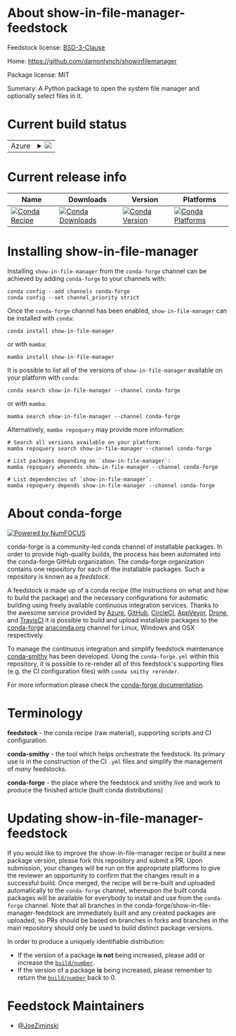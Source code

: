 About show-in-file-manager-feedstock
====================================

Feedstock license: [BSD-3-Clause](https://github.com/conda-forge/show-in-file-manager-feedstock/blob/main/LICENSE.txt)

Home: https://github.com/damonlynch/showinfilemanager

Package license: MIT

Summary: A Python package to open the system file manager and optionally select files in it.

Current build status
====================


<table>
    
  <tr>
    <td>Azure</td>
    <td>
      <details>
        <summary>
          <a href="https://dev.azure.com/conda-forge/feedstock-builds/_build/latest?definitionId=21698&branchName=main">
            <img src="https://dev.azure.com/conda-forge/feedstock-builds/_apis/build/status/show-in-file-manager-feedstock?branchName=main">
          </a>
        </summary>
        <table>
          <thead><tr><th>Variant</th><th>Status</th></tr></thead>
          <tbody><tr>
              <td>linux_64_python3.10.____cpython</td>
              <td>
                <a href="https://dev.azure.com/conda-forge/feedstock-builds/_build/latest?definitionId=21698&branchName=main">
                  <img src="https://dev.azure.com/conda-forge/feedstock-builds/_apis/build/status/show-in-file-manager-feedstock?branchName=main&jobName=linux&configuration=linux%20linux_64_python3.10.____cpython" alt="variant">
                </a>
              </td>
            </tr><tr>
              <td>linux_64_python3.11.____cpython</td>
              <td>
                <a href="https://dev.azure.com/conda-forge/feedstock-builds/_build/latest?definitionId=21698&branchName=main">
                  <img src="https://dev.azure.com/conda-forge/feedstock-builds/_apis/build/status/show-in-file-manager-feedstock?branchName=main&jobName=linux&configuration=linux%20linux_64_python3.11.____cpython" alt="variant">
                </a>
              </td>
            </tr><tr>
              <td>linux_64_python3.8.____cpython</td>
              <td>
                <a href="https://dev.azure.com/conda-forge/feedstock-builds/_build/latest?definitionId=21698&branchName=main">
                  <img src="https://dev.azure.com/conda-forge/feedstock-builds/_apis/build/status/show-in-file-manager-feedstock?branchName=main&jobName=linux&configuration=linux%20linux_64_python3.8.____cpython" alt="variant">
                </a>
              </td>
            </tr><tr>
              <td>linux_64_python3.9.____cpython</td>
              <td>
                <a href="https://dev.azure.com/conda-forge/feedstock-builds/_build/latest?definitionId=21698&branchName=main">
                  <img src="https://dev.azure.com/conda-forge/feedstock-builds/_apis/build/status/show-in-file-manager-feedstock?branchName=main&jobName=linux&configuration=linux%20linux_64_python3.9.____cpython" alt="variant">
                </a>
              </td>
            </tr><tr>
              <td>osx_64_python3.10.____cpython</td>
              <td>
                <a href="https://dev.azure.com/conda-forge/feedstock-builds/_build/latest?definitionId=21698&branchName=main">
                  <img src="https://dev.azure.com/conda-forge/feedstock-builds/_apis/build/status/show-in-file-manager-feedstock?branchName=main&jobName=osx&configuration=osx%20osx_64_python3.10.____cpython" alt="variant">
                </a>
              </td>
            </tr><tr>
              <td>osx_64_python3.11.____cpython</td>
              <td>
                <a href="https://dev.azure.com/conda-forge/feedstock-builds/_build/latest?definitionId=21698&branchName=main">
                  <img src="https://dev.azure.com/conda-forge/feedstock-builds/_apis/build/status/show-in-file-manager-feedstock?branchName=main&jobName=osx&configuration=osx%20osx_64_python3.11.____cpython" alt="variant">
                </a>
              </td>
            </tr><tr>
              <td>osx_64_python3.8.____cpython</td>
              <td>
                <a href="https://dev.azure.com/conda-forge/feedstock-builds/_build/latest?definitionId=21698&branchName=main">
                  <img src="https://dev.azure.com/conda-forge/feedstock-builds/_apis/build/status/show-in-file-manager-feedstock?branchName=main&jobName=osx&configuration=osx%20osx_64_python3.8.____cpython" alt="variant">
                </a>
              </td>
            </tr><tr>
              <td>osx_64_python3.9.____cpython</td>
              <td>
                <a href="https://dev.azure.com/conda-forge/feedstock-builds/_build/latest?definitionId=21698&branchName=main">
                  <img src="https://dev.azure.com/conda-forge/feedstock-builds/_apis/build/status/show-in-file-manager-feedstock?branchName=main&jobName=osx&configuration=osx%20osx_64_python3.9.____cpython" alt="variant">
                </a>
              </td>
            </tr><tr>
              <td>win_64_python3.10.____cpython</td>
              <td>
                <a href="https://dev.azure.com/conda-forge/feedstock-builds/_build/latest?definitionId=21698&branchName=main">
                  <img src="https://dev.azure.com/conda-forge/feedstock-builds/_apis/build/status/show-in-file-manager-feedstock?branchName=main&jobName=win&configuration=win%20win_64_python3.10.____cpython" alt="variant">
                </a>
              </td>
            </tr><tr>
              <td>win_64_python3.11.____cpython</td>
              <td>
                <a href="https://dev.azure.com/conda-forge/feedstock-builds/_build/latest?definitionId=21698&branchName=main">
                  <img src="https://dev.azure.com/conda-forge/feedstock-builds/_apis/build/status/show-in-file-manager-feedstock?branchName=main&jobName=win&configuration=win%20win_64_python3.11.____cpython" alt="variant">
                </a>
              </td>
            </tr><tr>
              <td>win_64_python3.8.____cpython</td>
              <td>
                <a href="https://dev.azure.com/conda-forge/feedstock-builds/_build/latest?definitionId=21698&branchName=main">
                  <img src="https://dev.azure.com/conda-forge/feedstock-builds/_apis/build/status/show-in-file-manager-feedstock?branchName=main&jobName=win&configuration=win%20win_64_python3.8.____cpython" alt="variant">
                </a>
              </td>
            </tr><tr>
              <td>win_64_python3.9.____cpython</td>
              <td>
                <a href="https://dev.azure.com/conda-forge/feedstock-builds/_build/latest?definitionId=21698&branchName=main">
                  <img src="https://dev.azure.com/conda-forge/feedstock-builds/_apis/build/status/show-in-file-manager-feedstock?branchName=main&jobName=win&configuration=win%20win_64_python3.9.____cpython" alt="variant">
                </a>
              </td>
            </tr>
          </tbody>
        </table>
      </details>
    </td>
  </tr>
</table>

Current release info
====================

| Name | Downloads | Version | Platforms |
| --- | --- | --- | --- |
| [![Conda Recipe](https://img.shields.io/badge/recipe-show--in--file--manager-green.svg)](https://anaconda.org/conda-forge/show-in-file-manager) | [![Conda Downloads](https://img.shields.io/conda/dn/conda-forge/show-in-file-manager.svg)](https://anaconda.org/conda-forge/show-in-file-manager) | [![Conda Version](https://img.shields.io/conda/vn/conda-forge/show-in-file-manager.svg)](https://anaconda.org/conda-forge/show-in-file-manager) | [![Conda Platforms](https://img.shields.io/conda/pn/conda-forge/show-in-file-manager.svg)](https://anaconda.org/conda-forge/show-in-file-manager) |

Installing show-in-file-manager
===============================

Installing `show-in-file-manager` from the `conda-forge` channel can be achieved by adding `conda-forge` to your channels with:

```
conda config --add channels conda-forge
conda config --set channel_priority strict
```

Once the `conda-forge` channel has been enabled, `show-in-file-manager` can be installed with `conda`:

```
conda install show-in-file-manager
```

or with `mamba`:

```
mamba install show-in-file-manager
```

It is possible to list all of the versions of `show-in-file-manager` available on your platform with `conda`:

```
conda search show-in-file-manager --channel conda-forge
```

or with `mamba`:

```
mamba search show-in-file-manager --channel conda-forge
```

Alternatively, `mamba repoquery` may provide more information:

```
# Search all versions available on your platform:
mamba repoquery search show-in-file-manager --channel conda-forge

# List packages depending on `show-in-file-manager`:
mamba repoquery whoneeds show-in-file-manager --channel conda-forge

# List dependencies of `show-in-file-manager`:
mamba repoquery depends show-in-file-manager --channel conda-forge
```


About conda-forge
=================

[![Powered by
NumFOCUS](https://img.shields.io/badge/powered%20by-NumFOCUS-orange.svg?style=flat&colorA=E1523D&colorB=007D8A)](https://numfocus.org)

conda-forge is a community-led conda channel of installable packages.
In order to provide high-quality builds, the process has been automated into the
conda-forge GitHub organization. The conda-forge organization contains one repository
for each of the installable packages. Such a repository is known as a *feedstock*.

A feedstock is made up of a conda recipe (the instructions on what and how to build
the package) and the necessary configurations for automatic building using freely
available continuous integration services. Thanks to the awesome service provided by
[Azure](https://azure.microsoft.com/en-us/services/devops/), [GitHub](https://github.com/),
[CircleCI](https://circleci.com/), [AppVeyor](https://www.appveyor.com/),
[Drone](https://cloud.drone.io/welcome), and [TravisCI](https://travis-ci.com/)
it is possible to build and upload installable packages to the
[conda-forge](https://anaconda.org/conda-forge) [anaconda.org](https://anaconda.org/)
channel for Linux, Windows and OSX respectively.

To manage the continuous integration and simplify feedstock maintenance
[conda-smithy](https://github.com/conda-forge/conda-smithy) has been developed.
Using the ``conda-forge.yml`` within this repository, it is possible to re-render all of
this feedstock's supporting files (e.g. the CI configuration files) with ``conda smithy rerender``.

For more information please check the [conda-forge documentation](https://conda-forge.org/docs/).

Terminology
===========

**feedstock** - the conda recipe (raw material), supporting scripts and CI configuration.

**conda-smithy** - the tool which helps orchestrate the feedstock.
                   Its primary use is in the construction of the CI ``.yml`` files
                   and simplify the management of *many* feedstocks.

**conda-forge** - the place where the feedstock and smithy live and work to
                  produce the finished article (built conda distributions)


Updating show-in-file-manager-feedstock
=======================================

If you would like to improve the show-in-file-manager recipe or build a new
package version, please fork this repository and submit a PR. Upon submission,
your changes will be run on the appropriate platforms to give the reviewer an
opportunity to confirm that the changes result in a successful build. Once
merged, the recipe will be re-built and uploaded automatically to the
`conda-forge` channel, whereupon the built conda packages will be available for
everybody to install and use from the `conda-forge` channel.
Note that all branches in the conda-forge/show-in-file-manager-feedstock are
immediately built and any created packages are uploaded, so PRs should be based
on branches in forks and branches in the main repository should only be used to
build distinct package versions.

In order to produce a uniquely identifiable distribution:
 * If the version of a package **is not** being increased, please add or increase
   the [``build/number``](https://docs.conda.io/projects/conda-build/en/latest/resources/define-metadata.html#build-number-and-string).
 * If the version of a package **is** being increased, please remember to return
   the [``build/number``](https://docs.conda.io/projects/conda-build/en/latest/resources/define-metadata.html#build-number-and-string)
   back to 0.

Feedstock Maintainers
=====================

* [@JoeZiminski](https://github.com/JoeZiminski/)

